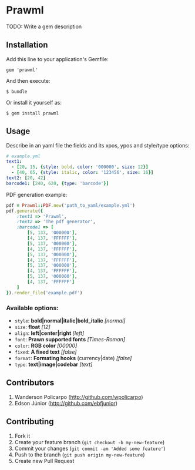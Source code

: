 # Prawml

TODO: Write a gem description

## Installation

Add this line to your application's Gemfile:

    gem 'prawml'

And then execute:

    $ bundle

Or install it yourself as:

    $ gem install prawml

## Usage

Describe in an yaml file the fields and its xpos, ypos and style/type options:

```yaml
# example.yml
text1:
  - [20, 15, {style: bold, color: '000000', size: 12}]
  - [40, 65, {style: italic, color: '123456', size: 16}]
text2: [20, 42]
barcode1: [240, 620, {type: 'barcode'}]
```
PDF generation example:

```ruby
pdf = Prawml::PDF.new('path_to_yaml/example.yml')
pdf.generate({
    :text1 => 'Prawml',
    :text2 => 'The pdf generator',
    :barcode1 => [
        [5, 137, '000000'],
        [4, 137, 'FFFFFF'],
        [5, 137, '000000'],
        [4, 137, 'FFFFFF'],
        [5, 137, '000000'],
        [4, 137, 'FFFFFF'],
        [5, 137, '000000'],
        [4, 137, 'FFFFFF'],
        [5, 137, '000000'],
        [4, 137, 'FFFFFF']
    ]
}).render_file('example.pdf')
```

### Available options:

* `style`: **bold|normal|italic|bold_italic** *[normal]*
* `size`: **float** *[12]*
* `align`: **left|center|right** *[left]*
* `font`: **Prawn supported fonts** *[Times-Roman]*
* `color`: **RGB color** *[00000]*
* `fixed`: **A fixed text** *[false]*
* `format`: **Formating hooks** (currency|date) *[false]*
* `type`: **text|image|codebar** *[text]*

## Contributors

1. Wanderson Policarpo (http://github.com/wpolicarpo)
2. Edson Júnior (http://github.com/ebfjunior)

## Contributing

1. Fork it
2. Create your feature branch (`git checkout -b my-new-feature`)
3. Commit your changes (`git commit -am 'Added some feature'`)
4. Push to the branch (`git push origin my-new-feature`)
5. Create new Pull Request

